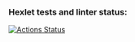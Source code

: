 ### Hexlet tests and linter status:
[![Actions Status](https://github.com/Guryanov-Maksim/backend-project-lvl3/workflows/hexlet-check/badge.svg)](https://github.com/Guryanov-Maksim/backend-project-lvl3/actions)
